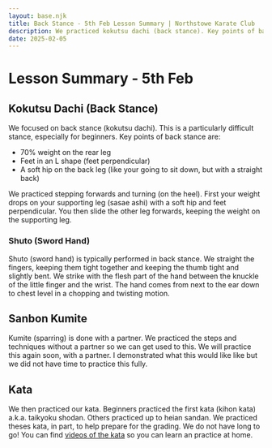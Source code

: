 ```yaml
---
layout: base.njk
title: Back Stance - 5th Feb Lesson Summary | Northstowe Karate Club
description: We practiced kokutsu dachi (back stance). Key points of back stance include the L shape, 70% weight on the back leg and s soft hip.
date: 2025-02-05
---
```

# Lesson Summary - 5th Feb
## Kokutsu Dachi (Back Stance)
We focused on back stance (kokutsu dachi). This is a particularly difficult stance, especially for beginners. Key points of back stance are:

* 70% weight on the rear leg
* Feet in an L shape (feet perpendicular)
* A soft hip on the back leg (like your going to sit down, but with a straight back)

We practiced stepping forwards and turning (on the heel). First your weight drops on your supporting leg (sasae ashi) with a soft hip and feet perpendicular. You then slide the other leg forwards, keeping the weight on the supporting leg.

### Shuto (Sword Hand)
Shuto (sword hand) is typically performed in back stance. We straight the fingers, keeping them tight together and keeping the thumb tight and slightly bent. We strike with the flesh part of the hand between the knuckle of the little finger and the wrist. The hand comes from next to the ear down to chest level in a chopping and twisting motion.

## Sanbon Kumite
Kumite (sparring) is done with a partner. We practiced the steps and techniques without a partner so we can get used to this. We will practice this again soon, with a partner. I demonstrated what this would like like but we did not have time to practice this fully.

## Kata

We then practiced our kata. Beginners practiced the first kata (kihon kata) a.k.a. taikyoku shodan. Others practiced up to heian sandan. We practiced theses kata, in part, to help prepare for the grading. We do not have long to go! You can find [videos of the kata](/kata/heian) so you can learn an practice at home.

